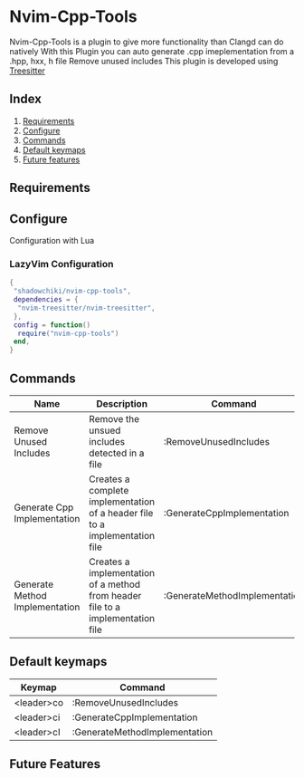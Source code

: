 # Nvim-Cpp-Tools

Nvim-Cpp-Tools is a plugin to give more functionality than Clangd can do natively
With this Plugin you can auto generate .cpp imeplementation from a .hpp, hxx, h file
Remove unused includes
This plugin is developed using [Treesitter](https://github.com/nvim-treesitter/nvim-treesitter)

## Index

1. [Requirements](#requirements)
2. [Configure](#configure)
3. [Commands](#commands)
4. [Default keymaps](#default-keymaps)
5. [Future features](#future-features)

## Requirements

## Configure

Configuration with Lua

### LazyVim Configuration

```lua
{
 "shadowchiki/nvim-cpp-tools",
 dependencies = {
  "nvim-treesitter/nvim-treesitter",
 },
 config = function()
  require("nvim-cpp-tools")
 end,
}
```

## Commands

| Name                           | Description                                                                    | Command                       |
| ------------------------------ | ------------------------------------------------------------------------------ | ----------------------------- |
| Remove Unused Includes         | Remove the unsued includes detected in a file                                  | :RemoveUnusedIncludes         |
| Generate Cpp Implementation    | Creates a complete implementation of a header file to a implementation file    | :GenerateCppImplementation    |
| Generate Method Implementation | Creates a implementation of a method from header file to a implementation file | :GenerateMethodImplementation |

## Default keymaps

| Keymap           | Command                       |
| ---------------- | ----------------------------- |
| &lt;leader&gt;co | :RemoveUnusedIncludes         |
| &lt;leader&gt;ci | :GenerateCppImplementation    |
| &lt;leader&gt;cI | :GenerateMethodImplementation |

## Future Features
